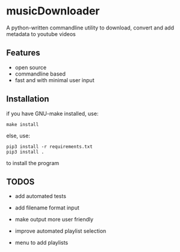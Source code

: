 # musicDownloader

A python-written commandline utility to download, convert and add metadata to youtube videos

## Features

+ open source
+ commandline based
+ fast and with minimal user input

## Installation
if you have GNU-make installed, use:


`make install` 


else, use: 
```
pip3 install -r requirements.txt
pip3 install .
```
to install the program

## TODOS

+ add automated tests

+ add filename format input

+ make output more user friendly

+ improve automated playlist selection

+ menu to add playlists
